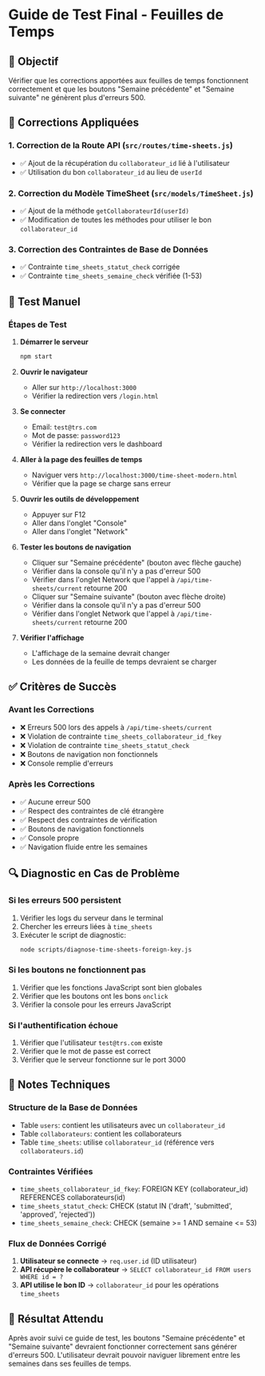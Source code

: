 # Guide de Test Final - Feuilles de Temps

## 🎯 Objectif
Vérifier que les corrections apportées aux feuilles de temps fonctionnent correctement et que les boutons "Semaine précédente" et "Semaine suivante" ne génèrent plus d'erreurs 500.

## 🔧 Corrections Appliquées

### 1. Correction de la Route API (`src/routes/time-sheets.js`)
- ✅ Ajout de la récupération du `collaborateur_id` lié à l'utilisateur
- ✅ Utilisation du bon `collaborateur_id` au lieu de `userId`

### 2. Correction du Modèle TimeSheet (`src/models/TimeSheet.js`)
- ✅ Ajout de la méthode `getCollaborateurId(userId)`
- ✅ Modification de toutes les méthodes pour utiliser le bon `collaborateur_id`

### 3. Correction des Contraintes de Base de Données
- ✅ Contrainte `time_sheets_statut_check` corrigée
- ✅ Contrainte `time_sheets_semaine_check` vérifiée (1-53)

## 🧪 Test Manuel

### Étapes de Test

1. **Démarrer le serveur**
   ```bash
   npm start
   ```

2. **Ouvrir le navigateur**
   - Aller sur `http://localhost:3000`
   - Vérifier la redirection vers `/login.html`

3. **Se connecter**
   - Email: `test@trs.com`
   - Mot de passe: `password123`
   - Vérifier la redirection vers le dashboard

4. **Aller à la page des feuilles de temps**
   - Naviguer vers `http://localhost:3000/time-sheet-modern.html`
   - Vérifier que la page se charge sans erreur

5. **Ouvrir les outils de développement**
   - Appuyer sur F12
   - Aller dans l'onglet "Console"
   - Aller dans l'onglet "Network"

6. **Tester les boutons de navigation**
   - Cliquer sur "Semaine précédente" (bouton avec flèche gauche)
   - Vérifier dans la console qu'il n'y a pas d'erreur 500
   - Vérifier dans l'onglet Network que l'appel à `/api/time-sheets/current` retourne 200
   - Cliquer sur "Semaine suivante" (bouton avec flèche droite)
   - Vérifier dans la console qu'il n'y a pas d'erreur 500
   - Vérifier dans l'onglet Network que l'appel à `/api/time-sheets/current` retourne 200

7. **Vérifier l'affichage**
   - L'affichage de la semaine devrait changer
   - Les données de la feuille de temps devraient se charger

## ✅ Critères de Succès

### Avant les Corrections
- ❌ Erreurs 500 lors des appels à `/api/time-sheets/current`
- ❌ Violation de contrainte `time_sheets_collaborateur_id_fkey`
- ❌ Violation de contrainte `time_sheets_statut_check`
- ❌ Boutons de navigation non fonctionnels
- ❌ Console remplie d'erreurs

### Après les Corrections
- ✅ Aucune erreur 500
- ✅ Respect des contraintes de clé étrangère
- ✅ Respect des contraintes de vérification
- ✅ Boutons de navigation fonctionnels
- ✅ Console propre
- ✅ Navigation fluide entre les semaines

## 🔍 Diagnostic en Cas de Problème

### Si les erreurs 500 persistent
1. Vérifier les logs du serveur dans le terminal
2. Chercher les erreurs liées à `time_sheets`
3. Exécuter le script de diagnostic:
   ```bash
   node scripts/diagnose-time-sheets-foreign-key.js
   ```

### Si les boutons ne fonctionnent pas
1. Vérifier que les fonctions JavaScript sont bien globales
2. Vérifier que les boutons ont les bons `onclick`
3. Vérifier la console pour les erreurs JavaScript

### Si l'authentification échoue
1. Vérifier que l'utilisateur `test@trs.com` existe
2. Vérifier que le mot de passe est correct
3. Vérifier que le serveur fonctionne sur le port 3000

## 📝 Notes Techniques

### Structure de la Base de Données
- Table `users`: contient les utilisateurs avec un `collaborateur_id`
- Table `collaborateurs`: contient les collaborateurs
- Table `time_sheets`: utilise `collaborateur_id` (référence vers `collaborateurs.id`)

### Contraintes Vérifiées
- `time_sheets_collaborateur_id_fkey`: FOREIGN KEY (collaborateur_id) REFERENCES collaborateurs(id)
- `time_sheets_statut_check`: CHECK (statut IN ('draft', 'submitted', 'approved', 'rejected'))
- `time_sheets_semaine_check`: CHECK (semaine >= 1 AND semaine <= 53)

### Flux de Données Corrigé
1. **Utilisateur se connecte** → `req.user.id` (ID utilisateur)
2. **API récupère le collaborateur** → `SELECT collaborateur_id FROM users WHERE id = ?`
3. **API utilise le bon ID** → `collaborateur_id` pour les opérations `time_sheets`

## 🎉 Résultat Attendu

Après avoir suivi ce guide de test, les boutons "Semaine précédente" et "Semaine suivante" devraient fonctionner correctement sans générer d'erreurs 500. L'utilisateur devrait pouvoir naviguer librement entre les semaines dans ses feuilles de temps. 